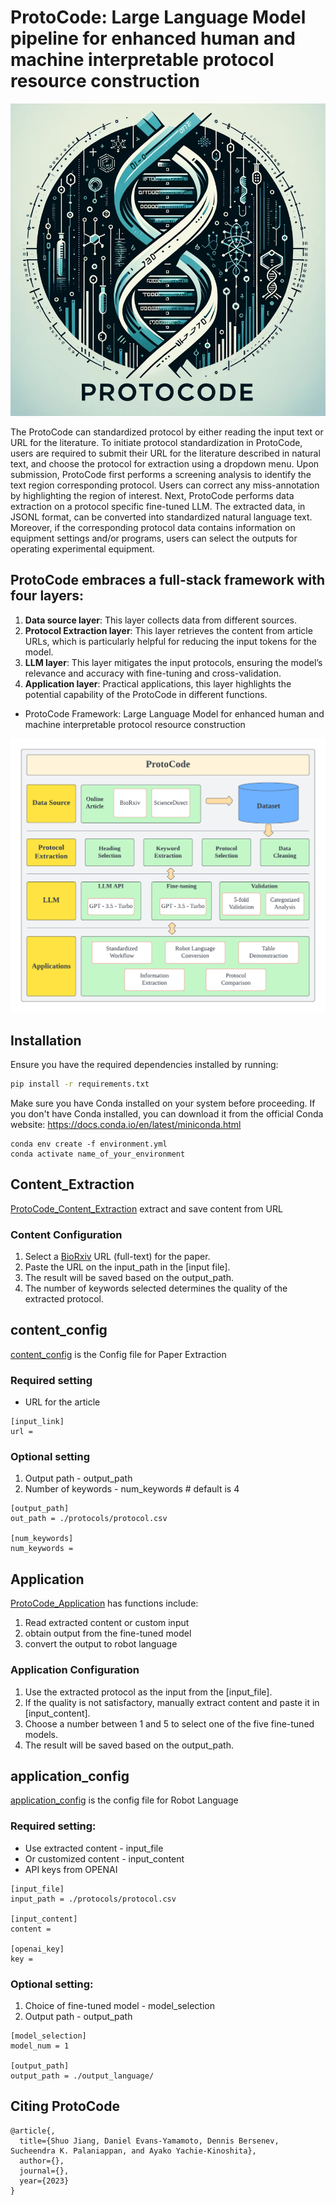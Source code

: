 # ProtoCode: Large Language Model pipeline for enhanced human and machine interpretable protocol resource construction

![Framework of ProtoCode](https://github.com/leisuzz/ProtoCode/blob/main/figs/protocode_cover.png)

The ProtoCode can standardized protocol by either reading the input text or URL for the literature.
To initiate protocol standardization in ProtoCode, users are required to submit their URL for the literature described in natural text, and choose the protocol for extraction using a dropdown menu. Upon submission, ProtoCode first performs a screening analysis to identify the text region corresponding protocol. Users can correct any miss-annotation by highlighting the region of interest. Next, ProtoCode performs data extraction on a protocol specific fine-tuned LLM. The extracted data, in JSONL format, can be converted into standardized natural language text. Moreover, if the corresponding protocol data contains information on equipment settings and/or programs, users can select the outputs for operating experimental equipment.

## ProtoCode embraces a full-stack framework with four layers:

1. **Data source layer**: This layer collects data from different sources.
2. **Protocol Extraction layer**: This layer retrieves the content from article URLs, which is particularly helpful for reducing the input tokens for the model.
3. **LLM layer**: This layer mitigates the input protocols, ensuring the model’s relevance and accuracy with fine-tuning and cross-validation.
4. **Application layer**: Practical applications, this layer highlights the potential capability of the ProtoCode in different functions.

* ProtoCode Framework: Large Language Model for enhanced human and machine interpretable protocol resource construction

![Framework of ProtoCode](https://github.com/leisuzz/ProtoCode/blob/main/figs/Framework.png)

## Installation

Ensure you have the required dependencies installed by running:

```bash
pip install -r requirements.txt
```

Make sure you have Conda installed on your system before proceeding. If you don't have Conda installed, you can download it from the official Conda website: https://docs.conda.io/en/latest/miniconda.html
```Navigate to the directory containing your environment.yml file using the terminal or command prompt.
conda env create -f environment.yml
conda activate name_of_your_environment
```

## Content_Extraction

[ProtoCode_Content_Extraction](https://github.com/leisuzz/ProtoCode/blob/main/ProtoCode_Content_Extraction.ipynb) extract and save content from URL

### Content Configuration

1. Select a [BioRxiv](https://www.biorxiv.org/) URL (full-text) for the paper.
2. Paste the URL on the input_path in the [input file].
3. The result will be saved based on the output_path.
4. The number of keywords selected determines the quality of the extracted protocol.

## content_config

[content_config](https://github.com/leisuzz/ProtoCode/blob/main/content_config.ini) is the Config file for Paper Extraction

### Required setting

* URL for the article
```
[input_link]
url = 
```

### Optional setting

1. Output path - output_path
2. Number of keywords - num_keywords # default is 4

```
[output_path]
out_path = ./protocols/protocol.csv

[num_keywords]
num_keywords = 
```

## Application

[ProtoCode_Application](https://github.com/leisuzz/ProtoCode/blob/main/ProtoCode_Application.ipynb) has functions include:
1. Read extracted content or custom input
2. obtain output from the fine-tuned model
3. convert the output to robot language

### Application Configuration

1. Use the extracted protocol as the input from the [input_file].
2. If the quality is not satisfactory, manually extract content and paste it in [input_content].
3. Choose a number between 1 and 5 to select one of the five fine-tuned models.
4. The result will be saved based on the output_path.

## application_config

[application_config](https://github.com/leisuzz/ProtoCode/blob/main/application_config.ini) is the config file for Robot Language

### Required setting:

* Use extracted content - input_file
* Or customized content - input_content
* API keys from OPENAI

```
[input_file]
input_path = ./protocols/protocol.csv

[input_content]
content =

[openai_key]
key =
```

### Optional setting:

1. Choice of fine-tuned model - model_selection
2. Output path - output_path

```
[model_selection]
model_num = 1

[output_path]
output_path = ./output_language/
```

## Citing ProtoCode

```
@article{,
  title={Shuo Jiang, Daniel Evans-Yamamoto, Dennis Bersenev, Sucheendra K. Palaniappan, and Ayako Yachie-Kinoshita},
  author={},
  journal={},
  year={2023}
}
```




